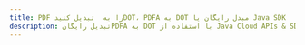 ---title: PDF را به  تبدیل کنیدDOT، PDFA به DOT مبدل رایگان یا Java SDKdescription: تبدیل رایگانPDFA به DOT با استفاده از Java Cloud APIs & SDK همچنین اسناد PDF را در Cloud ایجاد، ویرایش و رندر کنید.---